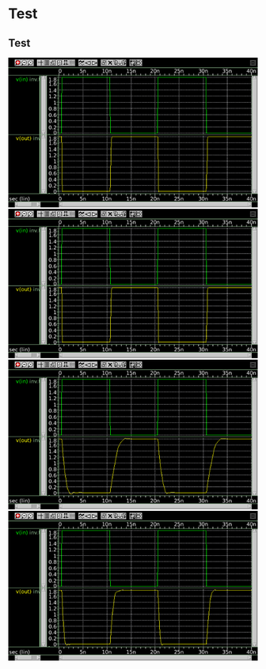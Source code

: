 # Test

## Test

![Image 1](Inverter/inv.png)
![Image 1](Inverter/inv0_01.png)
![Image 1](Inverter/inv0_1.png)
![Image 1](Inverter/inv0_05.png)